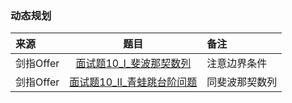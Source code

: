 ### 动态规划
来源|题目|备注
:---|:---:|:---|
剑指Offer|[面试题10_I_斐波那契数列](JianZhiOffer/面试题10_I_斐波那契数列.py)|注意边界条件|
剑指Offer|[面试题10_II_青蛙跳台阶问题](JianZhiOffer/面试题10_II_青蛙跳台阶问题.py)|同斐波那契数列|